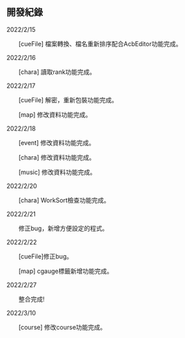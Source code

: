 ## 開發紀錄

<p>
2022/2/15
	
&emsp;&emsp;[cueFile] 檔案轉換、檔名重新排序配合AcbEditor功能完成。

2022/2/16

&emsp;&emsp;[chara] 讀取rank功能完成。

2022/2/17

&emsp;&emsp;[cueFile] 解密，重新包裝功能完成。

&emsp;&emsp;[map] 修改資料功能完成。

2022/2/18

&emsp;&emsp;[event] 修改資料功能完成。

&emsp;&emsp;[chara] 修改資料功能完成。

&emsp;&emsp;[music] 修改資料功能完成。

2022/2/20

&emsp;&emsp;[chara] WorkSort檢查功能完成。

2022/2/21

&emsp;&emsp;修正bug，新增方便設定的程式。
	
2022/2/22

&emsp;&emsp;[cueFile]修正bug。
	
&emsp;&emsp;[map] cgauge標籤新增功能完成。

2022/2/27

&emsp;&emsp;整合完成!

2022/3/10

&emsp;&emsp;[course] 修改course功能完成。

</p>